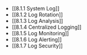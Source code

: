 

- [[8.1.1 System Log]]
- [[8.1.2 Log Rotation]]
- [[8.1.3 Log Analysis]]
- [[8.1.4 Centralized Logging]]
- [[8.1.5 Log Monitoring]]
- [[8.1.6 Log Alerting]]
- [[8.1.7 Log Security]]